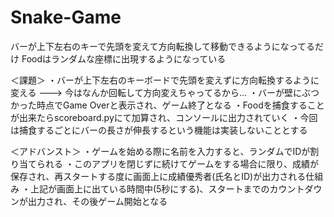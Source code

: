 # Snake-Game
バーが上下左右のキーで先頭を変えて方向転換して移動できるようになってるだけ
Foodはランダムな座標に出現するようになっている

＜課題＞
・バーが上下左右のキーボードで先頭を変えずに方向転換するように変える ---> 今はなんか回転して方向変えちゃってるから...
・バーが壁にぶつかった時点でGame Overと表示され、ゲーム終了となる
・Foodを捕食することが出来たらscoreboard.pyにて加算され、コンソールに出力されていく
・今回は捕食するごとにバーの長さが伸長するという機能は実装しないこととする

＜アドバンスト＞
・ゲームを始める際に名前を入力すると、ランダムでIDが割り当てられる
・このアプリを閉じずに続けてゲームをする場合に限り、成績が保存され、再スタートする度に画面上に成績優秀者(氏名とID)が出力される仕組み
・上記が画面上に出ている時間中(5秒にする)、スタートまでのカウントダウンが出力され、その後ゲーム開始となる
